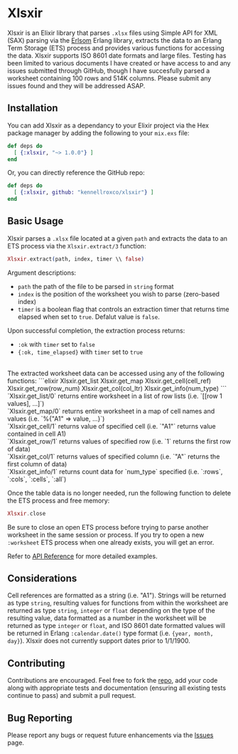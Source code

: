 # Xlsxir

Xlsxir is an Elixir library that parses `.xlsx` files using Simple API for XML (SAX) parsing via the [Erlsom](https://github.com/willemdj/erlsom) Erlang library, extracts the data to an Erlang Term Storage (ETS) process and provides various functions for accessing the data. Xlsxir supports ISO 8601 date formats and large files. Testing has been limited to various documents I have created or have access to and any issues submitted through GitHub, though I have succesfully parsed a worksheet containing 100 rows and 514K columns. Please submit any issues found and they will be addressed ASAP.  

## Installation

You can add Xlsxir as a dependancy to your Elixir project via the Hex package manager by adding the following to your `mix.exs` file: 

```elixir
def deps do
  [ {:xlsxir, "~> 1.0.0"} ]
end
```

Or, you can directly reference the GitHub repo:

```elixir
def deps do
  [ {:xlsxir, github: "kennellroxco/xlsxir"} ]
end
```

## Basic Usage

Xlsxir parses a `.xlsx` file located at a given `path` and extracts the data to an ETS process via the `Xlsxir.extract/3` function:

```elixir
Xlsxir.extract(path, index, timer \\ false)
```

Argument descriptions:
- `path` the path of the file to be parsed in `string` format
- `index` is the position of the worksheet you wish to parse (zero-based index)
- `timer` is a boolean flag that controls an extraction timer that returns time elapsed when set to `true`. Defalut value is `false`.

Upon successful completion, the extraction process returns: 
- `:ok` with `timer` set to `false`
- `{:ok, time_elapsed}` with `timer` set to `true`

<br/>
The extracted worksheet data can be accessed using any of the following functions:
```elixir
Xlsxir.get_list
Xlsxir.get_map
Xlsxir.get_cell(cell_ref)
Xlsxir.get_row(row_num)
Xlsxir.get_col(col_ltr)
Xlsxir.get_info(num_type)
```
`Xlsxir.get_list/0` returns entire worksheet in a list of row lists (i.e. `[[row 1 values], ...]`)<br/>
`Xlsxir.get_map/0` returns entire worksheet in a map of cell names and values (i.e. `%{"A1" => value, ...}`)<br/>
`Xlsxir.get_cell/1` returns value of specified cell (i.e. `"A1"` returns value contained in cell A1)<br/>
`Xlsxir.get_row/1` returns values of specified row (i.e. `1` returns the first row of data)<br/>
`Xlsxir.get_col/1` returns values of specified column (i.e. `"A"` returns the first column of data)<br/>
`Xlsxir.get_info/1` returns count data for `num_type` specified (i.e. `:rows`, `:cols`, `:cells`, `:all`)<br/>

Once the table data is no longer needed, run the following function to delete the ETS process and free memory:
```elixir
Xlsxir.close 
```
Be sure to close an open ETS process before trying to parse another worksheet in the same session or process. If you try to open a new `:worksheet` ETS process when one already exists, you will get an error.

Refer to [API Reference](https://hexdocs.pm/xlsxir/api-reference.html) for more detailed examples. 

## Considerations

Cell references are formatted as a string (i.e. "A1"). Strings will be returned as type `string`, resulting values for functions from within the worksheet are returned as type `string`, `integer` or `float` depending on the type of the resulting value, data formatted as a number in the worksheet will be returned as type `integer` or `float`, and ISO 8601 date formatted values will be returned in Erlang `:calendar.date()` type format (i.e. `{year, month, day}`). Xlsxir does not currently support dates prior to 1/1/1900.

## Contributing

Contributions are encouraged. Feel free to fork the [repo](https://github.com/kennellroxco/xlsxir), add your code along with appropriate tests and documentation (ensuring all existing tests continue to pass) and submit a pull request. 

## Bug Reporting

Please report any bugs or request future enhancements via the [Issues](https://github.com/kennellroxco/xlsxir/issues) page. 
